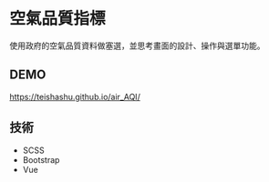 # 空氣品質指標
使用政府的空氣品質資料做塞選，並思考畫面的設計、操作與選單功能。

## DEMO
https://teishashu.github.io/air_AQI/

## 技術
- SCSS
- Bootstrap
- Vue

